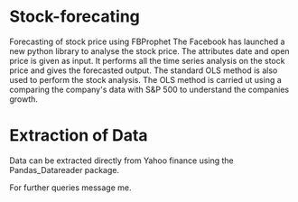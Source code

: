 # Stock-forecating
Forecasting of stock price using FBProphet
The Facebook has launched a new python library to analyse the stock price. The attributes date and open price is given as input. It performs all the time series analysis on the stock price and gives the forecasted output. The standard OLS method is also used to perform the stock analysis. The OLS method is carried ut using a comparing the company's data with S&P 500 to understand the companies growth.

# Extraction of Data
Data can be extracted directly from Yahoo finance using the Pandas_Datareader package.

For further queries message me.

